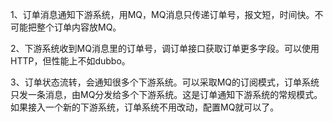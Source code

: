1、订单消息通知下游系统，用MQ，MQ消息只传递订单号，报文短，时间快。不可能把整个订单内容放MQ。

2、下游系统收到MQ消息里的订单号，调订单接口获取订单更多字段。可以使用HTTP，但性能上不如dubbo。

3、订单状态流转，会通知很多个下游系统。可以采取MQ的订阅模式，订单系统只发一条消息，由MQ分发给多个下游系统。这是订单通知下游系统的常规模式。如果接入一个新的下游系统，订单系统不用改动，配置MQ就可以了。

